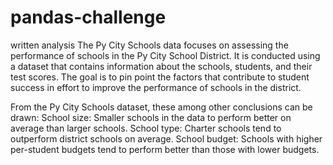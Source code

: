 # pandas-challenge

written analysis
The Py City Schools data focuses on assessing the performance of schools in the Py City School District. It is conducted using a dataset that contains information about the schools, students, and their test scores. The goal is to pin point the factors that contribute to student success in effort to improve the performance of schools in the district.

From the Py City Schools dataset, these among other conclusions can be drawn:
School size:  Smaller schools in the data to perform better on average than larger schools.
School type: Charter schools tend to outperform district schools on average.
School budget: Schools with higher per-student budgets tend to perform better than those with lower budgets.

